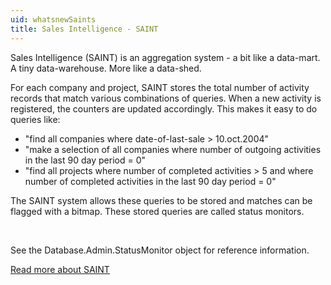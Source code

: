 ```yaml
---
uid: whatsnewSaints
title: Sales Intelligence - SAINT
---
```


Sales Intelligence (SAINT) is an aggregation system - a bit like a data-mart. A tiny data-warehouse. More like a data-shed.

For each company and project, SAINT stores the total number of activity records that match various combinations of queries. When a new activity is registered, the counters are updated accordingly. This makes it easy to do queries like:

-   "find all companies where date-of-last-sale &gt; 10.oct.2004"
-   "make a selection of all companies where number of outgoing activities in the last 90 day period = 0"
-   "find all projects where number of completed activities &gt; 5 and where number of completed activities in the last 90 day period = 0"

The SAINT system allows these queries to be stored and matches can be flagged with a bitmap. These stored queries are called status monitors.

 

See the <see cref="SuperOffice.COM.SuperOfficeDB.IStatusMonitor">Database.Admin.StatusMonitor</see> object for reference information.

[Read more about SAINT](Saint%20Counters%20And%20Values.md)